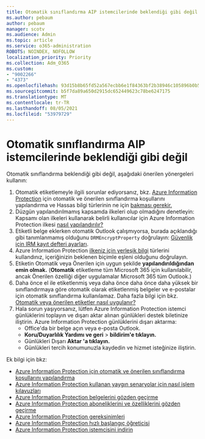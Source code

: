 ```yaml
---
title: Otomatik sınıflandırma AIP istemcilerinde beklendiği gibi değil
ms.author: pebaum
author: pebaum
manager: scotv
ms.audience: Admin
ms.topic: article
ms.service: o365-administration
ROBOTS: NOINDEX, NOFOLLOW
localization_priority: Priority
ms.collection: Adm_O365
ms.custom:
- "9002266"
- "4373"
ms.openlocfilehash: 93d15b8b65fd52a567ecbb6e1f84363bf2b38946c105896b0b5ef41e49d16ea9
ms.sourcegitcommit: b5f7da89a650d2915dc652449623c78be6247175
ms.translationtype: MT
ms.contentlocale: tr-TR
ms.lasthandoff: 08/05/2021
ms.locfileid: "53979729"
---
```

# <a name="automatic-classification-not-behaving-as-expected-with-the-aip-client"></a>Otomatik sınıflandırma AIP istemcilerinde beklendiği gibi değil

Otomatik sınıflandırma beklendiği gibi değil, aşağıdaki önerilen yönergeleri kullanın:

1. Otomatik etiketlemeyle ilgili sorunlar ediyorsanız, bkz. [Azure Information Protection](https://docs.microsoft.com/azure/information-protection/configure-policy-classification) için otomatik ve önerilen sınıflandırma koşullarını yapılandırma ve Hassas bilgi türlerinin ne için [bakması gerekir.](https://docs.microsoft.com/microsoft-365/compliance/sensitive-information-type-entity-definitions)
2. Düzgün yapılandırılmamış kapsamda ilkeleri olup olmadığını denetleyin: Kapsamı olan ilkeleri kullanarak belirli kullanıcılar için Azure Information Protection ilkesi [nasıl yapılandırılır?](https://docs.microsoft.com/azure/information-protection/configure-policy-scope)
3. Etiketli belge eklerken otomatik Outlook çalışmıyorsa, burada açıklandığı gibi tanımlanmamış olduğunu `DRMEncryptProperty` doğrulayın: [Güvenlik için IRM kayıt defteri ayarları](https://docs.microsoft.com/deployoffice/security/protect-sensitive-messages-and-documents-by-using-irm-in-office#office-2016-irm-registry-key-options).
4. Azure Information Protection [ilkeniz için yerleşik bilgi](https://support.office.com/article/What-the-sensitive-information-types-look-for-fd505979-76be-4d9f-b459-abef3fc9e86b) türlerini kullandınız, içeriğinizin beklenen biçimle eşleni olduğunu doğrulayın.
5. Etiketin Otomatik veya Önerilen için uygun şekilde  **yapılandırıldığından emin olmak.** (**Otomatik** etiketleme tüm Microsoft 365 için kullanılabilir,  ancak Önerilen özelliği diğer uygulamalar Microsoft 365 tüm Outlook.)
6. Daha önce el ile etiketlenmiş veya daha önce daha önce daha yüksek bir sınıflandırmaya göre otomatik olarak etiketlenmiş belgeler ve e-postalar için otomatik sınıflandırma kullanılamaz.  Daha fazla bilgi için bkz. [Otomatik veya önerilen etiketler nasıl uygulanır?](https://docs.microsoft.com/azure/information-protection/configure-policy-classification#how-automatic-or-recommended-labels-are-applied)
7. Hala sorun yaşıyorsanız, lütfen Azure Information Protection istemci günlüklerini toplayın ve dışarı aktar alınan günlükleri destek biletinize iliştirin. Azure Information Protection günlüklerini dışarı aktarma:
    - Office'da bir belge açın veya e-posta Outlook.
    - **Koru/Duyarlılık Yardımı ve geri**  >  **bildirim'e tıklayın.**
    - Günlükleri Dışarı **Aktar 'a tıklayın.**
    - Günlükleri tercih konumunuzla kaydedin ve hizmet isteğinize iliştirin.

Ek bilgi için bkz:

- [Azure Information Protection için otomatik ve önerilen sınıflandırma koşullarını yapılandırma](https://docs.microsoft.com/azure/information-protection/configure-policy-classification)
- [Azure Information Protection kullanan yaygın senaryolar için nasıl işlem kılavuzları](https://docs.microsoft.com/azure/information-protection/how-to-guides)
- [Azure Information Protection belgelerini gözden geçirme](https://docs.microsoft.com/azure/information-protection/what-is-information-protection)
- [Azure Information Protection aboneliklerini ve özelliklerini gözden geçirme](https://azure.microsoft.com/pricing/details/information-protection)
- [Azure Information Protection gereksinimleri](https://docs.microsoft.com/azure/information-protection/get-started/requirements)
- [Azure Information Protection hızlı başlangıç öğreticisi](https://docs.microsoft.com/azure/information-protection/get-started/infoprotect-quick-start-tutorial)
- [Azure Information Protection istemcisini indirin](https://www.microsoft.com/download/details.aspx?id=53018)

